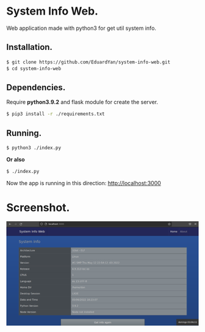 # System Info Web.

Web application made with python3 for get util system info.

## Installation.
```bash
$ git clone https://github.com/EduardYan/system-info-web.git
$ cd system-info-web
```

## Dependencies.
Require **python3.9.2** and flask module for create the server.

```bash
$ pip3 install -r ./requirements.txt
```

## Running.
```bash
$ python3 ./index.py
```

**Or also**

```bash
$ ./index.py
```

Now the app is running in this direction: <a href="http://localhost:3000" rel="noreffer">http://localhost:3000</a>

# Screenshot.
![screenshot](./doc/screenshot.png)
